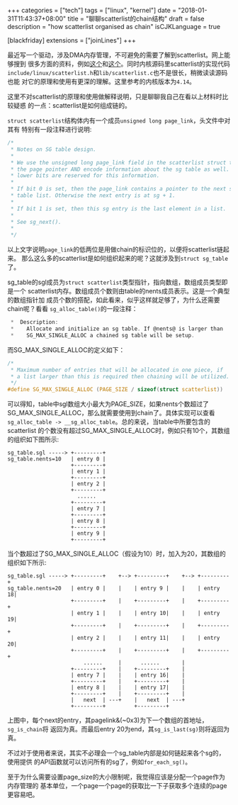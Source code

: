 +++
categories = ["tech"]
tags = ["linux", "kernel"]
date = "2018-01-31T11:43:37+08:00"
title = "聊聊scatterlist的chain结构"
draft = false
description = "how scatterlist organised as chain"
isCJKLanguage = true

[blackfriday]
  extensions = ["joinLines"]
+++

最近写一个驱动，涉及DMA内存管理，不可避免的需要了解到scatterlist。网上能够搜到
很多方面的资料，例如[这个][1]和[这个][2]。同时内核源码里scatterlist的实现代码
`include/linux/scatterlist.h`和`lib/scatterlist.c`也不是很长，稍微读读源码也能
对它的原理和使用有更深的理解。这里参考的内核版本为`4.14`。

这里不对scatterlist的原理和使用做解释说明，只是聊聊我自己在看以上材料时比较疑惑
的一点：scatterlist是如何组成链的。

`struct scatterlist`结构体内有一个成员`unsigned long page_link`，头文件中对其有
特别有一段注释进行说明:

```c
/*
 * Notes on SG table design.
 *
 * We use the unsigned long page_link field in the scatterlist struct to place
 * the page pointer AND encode information about the sg table as well. The two
 * lower bits are reserved for this information.
 *
 * If bit 0 is set, then the page_link contains a pointer to the next sg
 * table list. Otherwise the next entry is at sg + 1.
 *
 * If bit 1 is set, then this sg entry is the last element in a list.
 *
 * See sg_next().
 *
 */
```

以上文字说明`page_link`的低两位是用做chain的标识位的，以便将scatterlist链起来。
那么这么多的scatterlist是如何组织起来的呢？这就涉及到`struct sg_table`了。

sg_table的sgl成员为`struct scatterlist`类型指针，指向数组，数组成员类型即是一个
scatterlist内存。数组成员个数则由table的nents成员表示。这是一个典型的数组指针加
成员个数的搭配，如此看来，似乎这样就足够了，为什么还需要chain呢？看看
`sg_alloc_table()`的一段注释：

```c
 *  Description:
 *    Allocate and initialize an sg table. If @nents@ is larger than
 *    SG_MAX_SINGLE_ALLOC a chained sg table will be setup.
```

而SG_MAX_SINGLE_ALLOC的定义如下：

```c
/*
 * Maximum number of entries that will be allocated in one piece, if
 * a list larger than this is required then chaining will be utilized.
 */
#define SG_MAX_SINGLE_ALLOC (PAGE_SIZE / sizeof(struct scatterlist))
```

可以得知，table中sgl数组大小最大为PAGE_SIZE，如果nents个数超过了
SG_MAX_SINGLE_ALLOC，那么就需要使用到chain了。具体实现可以查看
`sg_alloc_table -> __sg_alloc_table`。总的来说，当table中所要包含的scatterlist
的个数没有超过SG_MAX_SINGLE_ALLOC时，例如只有10个，其数组的组织如下图所示:

```
sg_table.sgl -----> +---------+
sg_table.nents=10   | entry 0 |
                    +---------+
                    | entry 1 |
                    +---------+
                    | entry 2 |
                    +---------+
                      ...... 
                    +---------+
                    | entry 7 |
                    +---------+
                    | entry 8 |
                    +---------+
                    | entry 9 |
                    +---------+
```

当个数超过了SG_MAX_SINGLE_ALLOC（假设为10）时，加入为20，其数组的组织如下所示:


```
sg_table.sgl -----> +---------+    +--> +---------+    +--> +---------+
sg_table.nents=20   | entry 0 |    |    | entry 9 |    |    | entry 18|
                    +---------+    |    +---------+    |    +---------+
                    | entry 1 |    |    | entry 10|    |    | entry 19|
                    +---------+    |    +---------+    |    +---------+
                    | entry 2 |    |    | entry 11|    |    | entry 20|
                    +---------+    |    +---------+    |    +---------+
                        ......     |      ......       |
                    +---------+    |    +---------+    |
                    | entry 7 |    |    | entry 16|    |
                    +---------+    |    +---------+    |    
                    | entry 8 |    |    | entry 17|    |
                    +---------+    |    +---------+    |    
                    |   next  | ---+    |   next  | ---+    
                    +---------+         +---------+         
```

上图中，每个next的entry，其pagelink&(~0x3)为下一个数组的首地址，`sg_is_chain`将
返回为真。而最后entry 20为end，其`sg_is_last(sg)`则将返回为真。

不过对于使用者来说，其实不必理会一个sg_table内部是如何链起来各个sg的，使用提供
的API函数就可以访问所有的sg了，例如`for_each_sg()`。

至于为什么需要设置page_size的大小限制呢，我觉得应该是分配一个page作为内存管理的
基本单位，一个page一个page的获取比一下子获取多个连续的page更容易吧。

[1]: (http://www.wowotech.net/memory_management/scatterlist.html)
[2]: (https://lwn.net/Articles/234617/)
